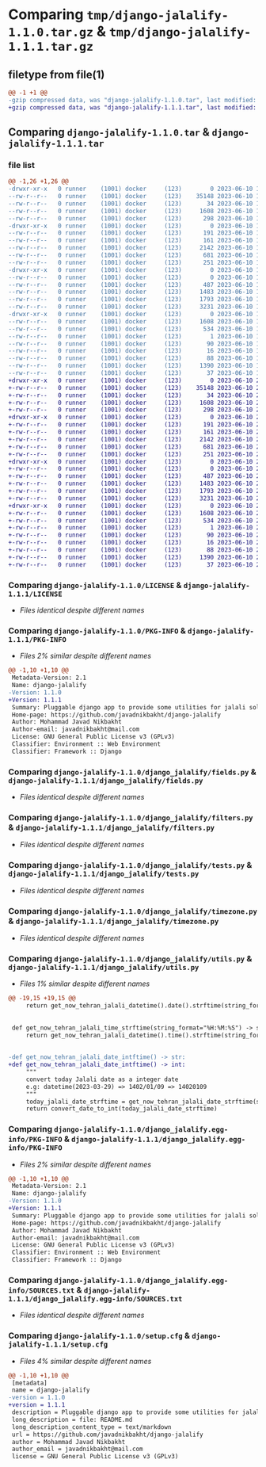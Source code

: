 # Comparing `tmp/django-jalalify-1.1.0.tar.gz` & `tmp/django-jalalify-1.1.1.tar.gz`

## filetype from file(1)

```diff
@@ -1 +1 @@
-gzip compressed data, was "django-jalalify-1.1.0.tar", last modified: Sat Jun 10 15:58:57 2023, max compression
+gzip compressed data, was "django-jalalify-1.1.1.tar", last modified: Sat Jun 10 21:13:32 2023, max compression
```

## Comparing `django-jalalify-1.1.0.tar` & `django-jalalify-1.1.1.tar`

### file list

```diff
@@ -1,26 +1,26 @@
-drwxr-xr-x   0 runner    (1001) docker     (123)        0 2023-06-10 15:58:57.940434 django-jalalify-1.1.0/
--rw-r--r--   0 runner    (1001) docker     (123)    35148 2023-06-10 15:58:43.000000 django-jalalify-1.1.0/LICENSE
--rw-r--r--   0 runner    (1001) docker     (123)       34 2023-06-10 15:58:43.000000 django-jalalify-1.1.0/MANIFEST.in
--rw-r--r--   0 runner    (1001) docker     (123)     1608 2023-06-10 15:58:57.940434 django-jalalify-1.1.0/PKG-INFO
--rw-r--r--   0 runner    (1001) docker     (123)      298 2023-06-10 15:58:43.000000 django-jalalify-1.1.0/README.md
-drwxr-xr-x   0 runner    (1001) docker     (123)        0 2023-06-10 15:58:57.940434 django-jalalify-1.1.0/django_jalalify/
--rw-r--r--   0 runner    (1001) docker     (123)      191 2023-06-10 15:58:43.000000 django-jalalify-1.1.0/django_jalalify/__init__.py
--rw-r--r--   0 runner    (1001) docker     (123)      161 2023-06-10 15:58:43.000000 django-jalalify-1.1.0/django_jalalify/apps.py
--rw-r--r--   0 runner    (1001) docker     (123)     2142 2023-06-10 15:58:43.000000 django-jalalify-1.1.0/django_jalalify/fields.py
--rw-r--r--   0 runner    (1001) docker     (123)      681 2023-06-10 15:58:43.000000 django-jalalify-1.1.0/django_jalalify/filters.py
--rw-r--r--   0 runner    (1001) docker     (123)      251 2023-06-10 15:58:43.000000 django-jalalify-1.1.0/django_jalalify/functions.py
-drwxr-xr-x   0 runner    (1001) docker     (123)        0 2023-06-10 15:58:57.940434 django-jalalify-1.1.0/django_jalalify/migrations/
--rw-r--r--   0 runner    (1001) docker     (123)        0 2023-06-10 15:58:43.000000 django-jalalify-1.1.0/django_jalalify/migrations/__init__.py
--rw-r--r--   0 runner    (1001) docker     (123)      487 2023-06-10 15:58:43.000000 django-jalalify-1.1.0/django_jalalify/mixins.py
--rw-r--r--   0 runner    (1001) docker     (123)     1483 2023-06-10 15:58:43.000000 django-jalalify-1.1.0/django_jalalify/tests.py
--rw-r--r--   0 runner    (1001) docker     (123)     1793 2023-06-10 15:58:43.000000 django-jalalify-1.1.0/django_jalalify/timezone.py
--rw-r--r--   0 runner    (1001) docker     (123)     3231 2023-06-10 15:58:43.000000 django-jalalify-1.1.0/django_jalalify/utils.py
-drwxr-xr-x   0 runner    (1001) docker     (123)        0 2023-06-10 15:58:57.940434 django-jalalify-1.1.0/django_jalalify.egg-info/
--rw-r--r--   0 runner    (1001) docker     (123)     1608 2023-06-10 15:58:57.000000 django-jalalify-1.1.0/django_jalalify.egg-info/PKG-INFO
--rw-r--r--   0 runner    (1001) docker     (123)      534 2023-06-10 15:58:57.000000 django-jalalify-1.1.0/django_jalalify.egg-info/SOURCES.txt
--rw-r--r--   0 runner    (1001) docker     (123)        1 2023-06-10 15:58:57.000000 django-jalalify-1.1.0/django_jalalify.egg-info/dependency_links.txt
--rw-r--r--   0 runner    (1001) docker     (123)       90 2023-06-10 15:58:57.000000 django-jalalify-1.1.0/django_jalalify.egg-info/requires.txt
--rw-r--r--   0 runner    (1001) docker     (123)       16 2023-06-10 15:58:57.000000 django-jalalify-1.1.0/django_jalalify.egg-info/top_level.txt
--rw-r--r--   0 runner    (1001) docker     (123)       88 2023-06-10 15:58:43.000000 django-jalalify-1.1.0/pyproject.toml
--rw-r--r--   0 runner    (1001) docker     (123)     1390 2023-06-10 15:58:57.940434 django-jalalify-1.1.0/setup.cfg
--rw-r--r--   0 runner    (1001) docker     (123)       37 2023-06-10 15:58:43.000000 django-jalalify-1.1.0/setup.py
+drwxr-xr-x   0 runner    (1001) docker     (123)        0 2023-06-10 21:13:32.367201 django-jalalify-1.1.1/
+-rw-r--r--   0 runner    (1001) docker     (123)    35148 2023-06-10 21:13:20.000000 django-jalalify-1.1.1/LICENSE
+-rw-r--r--   0 runner    (1001) docker     (123)       34 2023-06-10 21:13:20.000000 django-jalalify-1.1.1/MANIFEST.in
+-rw-r--r--   0 runner    (1001) docker     (123)     1608 2023-06-10 21:13:32.367201 django-jalalify-1.1.1/PKG-INFO
+-rw-r--r--   0 runner    (1001) docker     (123)      298 2023-06-10 21:13:20.000000 django-jalalify-1.1.1/README.md
+drwxr-xr-x   0 runner    (1001) docker     (123)        0 2023-06-10 21:13:32.363201 django-jalalify-1.1.1/django_jalalify/
+-rw-r--r--   0 runner    (1001) docker     (123)      191 2023-06-10 21:13:20.000000 django-jalalify-1.1.1/django_jalalify/__init__.py
+-rw-r--r--   0 runner    (1001) docker     (123)      161 2023-06-10 21:13:20.000000 django-jalalify-1.1.1/django_jalalify/apps.py
+-rw-r--r--   0 runner    (1001) docker     (123)     2142 2023-06-10 21:13:20.000000 django-jalalify-1.1.1/django_jalalify/fields.py
+-rw-r--r--   0 runner    (1001) docker     (123)      681 2023-06-10 21:13:20.000000 django-jalalify-1.1.1/django_jalalify/filters.py
+-rw-r--r--   0 runner    (1001) docker     (123)      251 2023-06-10 21:13:20.000000 django-jalalify-1.1.1/django_jalalify/functions.py
+drwxr-xr-x   0 runner    (1001) docker     (123)        0 2023-06-10 21:13:32.367201 django-jalalify-1.1.1/django_jalalify/migrations/
+-rw-r--r--   0 runner    (1001) docker     (123)        0 2023-06-10 21:13:20.000000 django-jalalify-1.1.1/django_jalalify/migrations/__init__.py
+-rw-r--r--   0 runner    (1001) docker     (123)      487 2023-06-10 21:13:20.000000 django-jalalify-1.1.1/django_jalalify/mixins.py
+-rw-r--r--   0 runner    (1001) docker     (123)     1483 2023-06-10 21:13:20.000000 django-jalalify-1.1.1/django_jalalify/tests.py
+-rw-r--r--   0 runner    (1001) docker     (123)     1793 2023-06-10 21:13:20.000000 django-jalalify-1.1.1/django_jalalify/timezone.py
+-rw-r--r--   0 runner    (1001) docker     (123)     3231 2023-06-10 21:13:20.000000 django-jalalify-1.1.1/django_jalalify/utils.py
+drwxr-xr-x   0 runner    (1001) docker     (123)        0 2023-06-10 21:13:32.363201 django-jalalify-1.1.1/django_jalalify.egg-info/
+-rw-r--r--   0 runner    (1001) docker     (123)     1608 2023-06-10 21:13:32.000000 django-jalalify-1.1.1/django_jalalify.egg-info/PKG-INFO
+-rw-r--r--   0 runner    (1001) docker     (123)      534 2023-06-10 21:13:32.000000 django-jalalify-1.1.1/django_jalalify.egg-info/SOURCES.txt
+-rw-r--r--   0 runner    (1001) docker     (123)        1 2023-06-10 21:13:32.000000 django-jalalify-1.1.1/django_jalalify.egg-info/dependency_links.txt
+-rw-r--r--   0 runner    (1001) docker     (123)       90 2023-06-10 21:13:32.000000 django-jalalify-1.1.1/django_jalalify.egg-info/requires.txt
+-rw-r--r--   0 runner    (1001) docker     (123)       16 2023-06-10 21:13:32.000000 django-jalalify-1.1.1/django_jalalify.egg-info/top_level.txt
+-rw-r--r--   0 runner    (1001) docker     (123)       88 2023-06-10 21:13:20.000000 django-jalalify-1.1.1/pyproject.toml
+-rw-r--r--   0 runner    (1001) docker     (123)     1390 2023-06-10 21:13:32.367201 django-jalalify-1.1.1/setup.cfg
+-rw-r--r--   0 runner    (1001) docker     (123)       37 2023-06-10 21:13:20.000000 django-jalalify-1.1.1/setup.py
```

### Comparing `django-jalalify-1.1.0/LICENSE` & `django-jalalify-1.1.1/LICENSE`

 * *Files identical despite different names*

### Comparing `django-jalalify-1.1.0/PKG-INFO` & `django-jalalify-1.1.1/PKG-INFO`

 * *Files 2% similar despite different names*

```diff
@@ -1,10 +1,10 @@
 Metadata-Version: 2.1
 Name: django-jalalify
-Version: 1.1.0
+Version: 1.1.1
 Summary: Pluggable django app to provide some utilities for jalali solar calendar for your Django projects.
 Home-page: https://github.com/javadnikbakht/django-jalalify
 Author: Mohammad Javad Nikbakht
 Author-email: javadnikbakht@mail.com
 License: GNU General Public License v3 (GPLv3)
 Classifier: Environment :: Web Environment
 Classifier: Framework :: Django
```

### Comparing `django-jalalify-1.1.0/django_jalalify/fields.py` & `django-jalalify-1.1.1/django_jalalify/fields.py`

 * *Files identical despite different names*

### Comparing `django-jalalify-1.1.0/django_jalalify/filters.py` & `django-jalalify-1.1.1/django_jalalify/filters.py`

 * *Files identical despite different names*

### Comparing `django-jalalify-1.1.0/django_jalalify/tests.py` & `django-jalalify-1.1.1/django_jalalify/tests.py`

 * *Files identical despite different names*

### Comparing `django-jalalify-1.1.0/django_jalalify/timezone.py` & `django-jalalify-1.1.1/django_jalalify/timezone.py`

 * *Files identical despite different names*

### Comparing `django-jalalify-1.1.0/django_jalalify/utils.py` & `django-jalalify-1.1.1/django_jalalify/utils.py`

 * *Files 1% similar despite different names*

```diff
@@ -19,15 +19,15 @@
     return get_now_tehran_jalali_datetime().date().strftime(string_format)
 
 
 def get_now_tehran_jalali_time_strftime(string_format="%H:%M:%S") -> str:
     return get_now_tehran_jalali_datetime().time().strftime(string_format)
 
 
-def get_now_tehran_jalali_date_intftime() -> str:
+def get_now_tehran_jalali_date_intftime() -> int:
     """
     convert today Jalali date as a integer date
     e.g: datetime(2023-03-29) => 1402/01/09 => 14020109
     """
     today_jalali_date_strftime = get_now_tehran_jalali_date_strftime(string_format="%Y-%m-%d")
     return convert_date_to_int(today_jalali_date_strftime)
```

### Comparing `django-jalalify-1.1.0/django_jalalify.egg-info/PKG-INFO` & `django-jalalify-1.1.1/django_jalalify.egg-info/PKG-INFO`

 * *Files 2% similar despite different names*

```diff
@@ -1,10 +1,10 @@
 Metadata-Version: 2.1
 Name: django-jalalify
-Version: 1.1.0
+Version: 1.1.1
 Summary: Pluggable django app to provide some utilities for jalali solar calendar for your Django projects.
 Home-page: https://github.com/javadnikbakht/django-jalalify
 Author: Mohammad Javad Nikbakht
 Author-email: javadnikbakht@mail.com
 License: GNU General Public License v3 (GPLv3)
 Classifier: Environment :: Web Environment
 Classifier: Framework :: Django
```

### Comparing `django-jalalify-1.1.0/django_jalalify.egg-info/SOURCES.txt` & `django-jalalify-1.1.1/django_jalalify.egg-info/SOURCES.txt`

 * *Files identical despite different names*

### Comparing `django-jalalify-1.1.0/setup.cfg` & `django-jalalify-1.1.1/setup.cfg`

 * *Files 4% similar despite different names*

```diff
@@ -1,10 +1,10 @@
 [metadata]
 name = django-jalalify
-version = 1.1.0
+version = 1.1.1
 description = Pluggable django app to provide some utilities for jalali solar calendar for your Django projects.
 long_description = file: README.md
 long_description_content_type = text/markdown
 url = https://github.com/javadnikbakht/django-jalalify
 author = Mohammad Javad Nikbakht
 author_email = javadnikbakht@mail.com
 license = GNU General Public License v3 (GPLv3)
```

